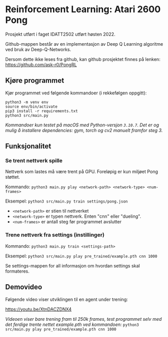 # Reinforcement Learning: Atari 2600 Pong
Prosjekt utført i faget IDATT2502 utført høsten 2022.

Github-mappen  består av en implementasjon av Deep Q Learning algoritme ved bruk av Deep-Q-Networks.

Dersom dette ikke leses fra github, kan github prosjektet finnes på lenken: https://github.com/ask-r0/PongRL

## Kjøre programmet
Kjør programmet ved følgende kommandoer (i rekkefølgen oppgitt):

```
python3 -m venv env
source env/bin/activate
pip3 install -r requirements.txt
python3 src/main.py
```

_Kommandoer kun testet på macOS med Python-versjon `3.10.7`. Det er og mulig å installere dependencies: gym, torch og cv2 manuelt framfor steg 3._

## Funksjonalitet
### Se trent nettverk spille
Nettverk som lastes må være trent på GPU. Foreløpig er kun miljøet Pong støttet.

Kommando: `python3 main.py play <network-path> <network-type> <num-frames>`

Eksempel: `python3 src/main.py train settings/pong.json`

* `<network-path>` er stien til nettverket
* `<network-type>` er typen nettverk. Enten "cnn" eller "dueling".
* `<num-frames>` er antall steg før programmet avslutter

### Trene nettverk fra settings (instillinger)
Kommando: `python3 main.py train <settings-path>`

Eksempel: `python3 src/main.py play pre_trained/example.pth cnn 1000`

Se settings-mappen for all informasjon om hvordan settings skal formateres.

## Demovideo
Følgende video viser utviklingen til en agent under trening:

https://youtu.be/XtnDACZDNX4

_Videoen viser bare trening fram til 250k frames, test programmet selv med det ferdige trente nettet example.pth 
ved kommandoen:_ `python3 src/main.py play pre_trained/example.pth cnn 1000`

